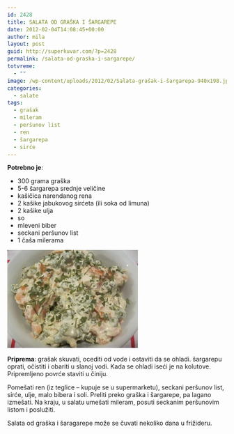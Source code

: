 ```yaml
---
id: 2428
title: SALATA OD GRAŠKA I ŠARGAREPE
date: 2012-02-04T14:08:45+00:00
author: mila
layout: post
guid: http://superkuvar.com/?p=2428
permalink: /salata-od-graska-i-sargarepe/
totvreme:
  - ""
image: /wp-content/uploads/2012/02/Salata-grašak-i-šargarepa-940x198.jpg
categories:
  - salate
tags:
  - grašak
  - mileram
  - peršunov list
  - ren
  - šargarepa
  - sirće
---
```

**Potrebno je**:

  * 300 grama graška
  * 5-6 šargarepa srednje veličine
  * kašičica narendanog rena
  * 2 kašike jabukovog sirćeta (ili soka od limuna)
  * 2 kašike ulja
  * so
  * mleveni biber
  * seckani peršunov list
  * 1 čaša milerama

<img class="alignnone size-medium wp-image-2487" title="Salata grašak i šargarepa" src="/wp-content/uploads/2012/02/Salata-grašak-i-šargarepa-300x225.jpg" alt="" width="300" height="225" /> 

**Priprema**: grašak skuvati, ocediti od vode i ostaviti da se ohladi. šargarepu oprati, očistiti i obariti u slanoj vodi. Kada se ohladi iseći je na kolutove. Pripremljeno povrće staviti u činiju.

Pomešati ren (iz teglice &#8211; kupuje se u supermarketu), seckani peršunov list, sirće, ulje, malo bibera i soli. Preliti preko graška i šargarepe, pa lagano izmešati. Na kraju, u salatu umešati mileram, posuti seckanim peršunovim listom i poslužiti.

Salata od graška i šaragarepe može se čuvati nekoliko dana u frižideru.